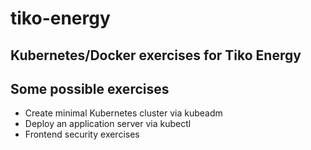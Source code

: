 # tiko-energy

## Kubernetes/Docker exercises for Tiko Energy

## Some possible exercises
- Create minimal Kubernetes cluster via kubeadm
- Deploy an application server via kubectl
- Frontend security exercises
